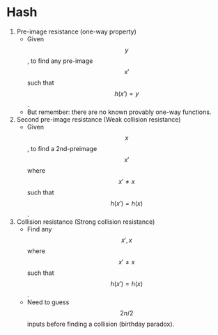 # Hash

1. Pre-image resistance \(one-way property\)
   * Given $$y$$, to find any pre-image $$x′$$ such that $$h(x′)=y$$.
   * But remember: there are no known provably one-way functions.
2. Second pre-image resistance \(Weak collision resistance\)
   * Given $$x$$, to find a 2nd-preimage $$x′$$ where $$x′≠x$$ such that $$h(x′)=h(x)$$.
3. Collision resistance \(Strong collision resistance\)
   * Find any $$x′,x$$ where $$x′≠x$$ such that $$h(x′)=h(x)$$.
   * Need to guess $$2n/2$$ inputs before finding a collision \(birthday paradox\).

